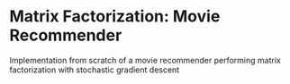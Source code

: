 # Matrix Factorization: Movie Recommender

Implementation from scratch of a movie recommender performing matrix factorization with stochastic gradient descent
